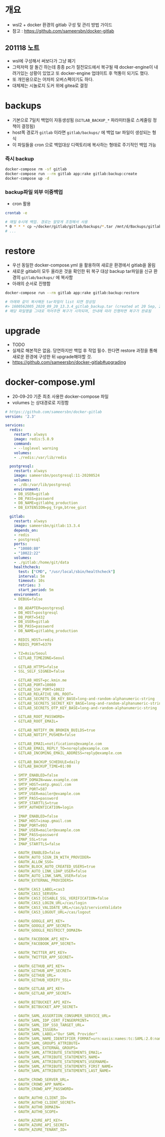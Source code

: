 # 개요

* wsl2 + docker 환경의 gitlab 구성 및 관리 방법 가이드
* 참고 : https://github.com/sameersbn/docker-gitlab



## 201118 노트

* wsl에 구성해서 써보다가 그냥 폐기
* 그럭저럭 잘 돌긴 하는데 종종 pc가 절전모드에서 복구될 때 docker-engine이 내려가있는 상황이 있었고 또 docker-engine 업데이트 후 먹통이 되기도 했다.
* 또 개인용으로는 어차피 오버스펙이기도 하다.
* 대체제는 시놀로지 도커 위에 gitea로 결정



# backups

* 기본으로 7일치 백업이 자동생성됨 (`GITLAB_BACKUP_*` 파라미터들로 스케줄링 정책이 결정됨)
* host쪽 경로가 `gitlab` 이라면 `gitlab/backups/` 에 백업 tar 파일이 생성되는 형식
* 이 파일들을 cron 으로 백업대상 디렉토리에 복사하는 형태로 주기적인 백업 가능



### 즉시 backup

```bash
docker-compose rm -sf gitlab
docker-compose run --rm gitlab app:rake gitlab:backup:create
docker-compose up -d 
```



### backup파일 외부 이중백업

* cron 활용

```bash
crontab -e

# 매일 0시에 백업. 경로는 알맞게 조정해서 사용
* 0 * * * cp ~/docker/gitlab/gitlab/backups/*.tar /mnt/d/Backups/gitlab/
# ...
```



# restore

* 우선 동일한 docker-compose.yml 을 활용하여 새로운 환경에서 gitlab을 올림
* 새로운 gitlab이 모두 올라온 것을 확인한 뒤 복구 대상 backup tar파일을 신규 환경의 `gitlab/backups/` 에 복사함
* 아래의 순서로 진행함

```bash
docker-compose run --rm gitlab app:rake gitlab:backup:restore

# 아래와 같이 복사해둔 tar파일이 list 되면 정상임
#> 1600562005_2020_09_20_13.3.4_gitlab_backup.tar (created at 20 Sep, 2020 - 09:33:25 KST)
# 해당 파일명을 그대로 적어주면 복구가 시작되며, 안내에 따라 진행하면 복구가 완료됨
```



# upgrade

* TODO
* 실제로 해본적은 없음. 당연하지만 백업 후 작업 필수. 한다면 restore 과정을 통해 새로운 환경에 구성한 뒤 upgrade해야할 것.
* https://github.com/sameersbn/docker-gitlab#upgrading



# docker-compose.yml

* 20-09-20 기준 최초 사용한 docker-compose 파일
* volumes 는 상대경로로 지정함

```yaml
# https://github.com/sameersbn/docker-gitlab
version: '2.3'

services:
  redis:
    restart: always
    image: redis:5.0.9
    command:
    - --loglevel warning
    volumes:
    - ./redis:/var/lib/redis

  postgresql:
    restart: always
    image: sameersbn/postgresql:11-20200524
    volumes:
    - ./db:/var/lib/postgresql
    environment:
    - DB_USER=gitlab
    - DB_PASS=password
    - DB_NAME=gitlabhq_production
    - DB_EXTENSION=pg_trgm,btree_gist

  gitlab:
    restart: always
    image: sameersbn/gitlab:13.3.4
    depends_on:
    - redis
    - postgresql
    ports:
    - "10080:80"
    - "10022:22"
    volumes:
    - ./gitlab:/home/git/data
    healthcheck:
      test: ["CMD", "/usr/local/sbin/healthcheck"]
      interval: 5m
      timeout: 10s
      retries: 3
      start_period: 5m
    environment:
    - DEBUG=false

    - DB_ADAPTER=postgresql
    - DB_HOST=postgresql
    - DB_PORT=5432
    - DB_USER=gitlab
    - DB_PASS=password
    - DB_NAME=gitlabhq_production

    - REDIS_HOST=redis
    - REDIS_PORT=6379

    - TZ=Asia/Seoul
    - GITLAB_TIMEZONE=Seoul

    - GITLAB_HTTPS=false
    - SSL_SELF_SIGNED=false

    - GITLAB_HOST=pc.kmin.me
    - GITLAB_PORT=10080
    - GITLAB_SSH_PORT=10022
    - GITLAB_RELATIVE_URL_ROOT=
    - GITLAB_SECRETS_DB_KEY_BASE=long-and-random-alphanumeric-string
    - GITLAB_SECRETS_SECRET_KEY_BASE=long-and-random-alphanumeric-string
    - GITLAB_SECRETS_OTP_KEY_BASE=long-and-random-alphanumeric-string

    - GITLAB_ROOT_PASSWORD=
    - GITLAB_ROOT_EMAIL=

    - GITLAB_NOTIFY_ON_BROKEN_BUILDS=true
    - GITLAB_NOTIFY_PUSHER=false

    - GITLAB_EMAIL=notifications@example.com
    - GITLAB_EMAIL_REPLY_TO=noreply@example.com
    - GITLAB_INCOMING_EMAIL_ADDRESS=reply@example.com

    - GITLAB_BACKUP_SCHEDULE=daily
    - GITLAB_BACKUP_TIME=01:00

    - SMTP_ENABLED=false
    - SMTP_DOMAIN=www.example.com
    - SMTP_HOST=smtp.gmail.com
    - SMTP_PORT=587
    - SMTP_USER=mailer@example.com
    - SMTP_PASS=password
    - SMTP_STARTTLS=true
    - SMTP_AUTHENTICATION=login

    - IMAP_ENABLED=false
    - IMAP_HOST=imap.gmail.com
    - IMAP_PORT=993
    - IMAP_USER=mailer@example.com
    - IMAP_PASS=password
    - IMAP_SSL=true
    - IMAP_STARTTLS=false

    - OAUTH_ENABLED=false
    - OAUTH_AUTO_SIGN_IN_WITH_PROVIDER=
    - OAUTH_ALLOW_SSO=
    - OAUTH_BLOCK_AUTO_CREATED_USERS=true
    - OAUTH_AUTO_LINK_LDAP_USER=false
    - OAUTH_AUTO_LINK_SAML_USER=false
    - OAUTH_EXTERNAL_PROVIDERS=

    - OAUTH_CAS3_LABEL=cas3
    - OAUTH_CAS3_SERVER=
    - OAUTH_CAS3_DISABLE_SSL_VERIFICATION=false
    - OAUTH_CAS3_LOGIN_URL=/cas/login
    - OAUTH_CAS3_VALIDATE_URL=/cas/p3/serviceValidate
    - OAUTH_CAS3_LOGOUT_URL=/cas/logout

    - OAUTH_GOOGLE_API_KEY=
    - OAUTH_GOOGLE_APP_SECRET=
    - OAUTH_GOOGLE_RESTRICT_DOMAIN=

    - OAUTH_FACEBOOK_API_KEY=
    - OAUTH_FACEBOOK_APP_SECRET=

    - OAUTH_TWITTER_API_KEY=
    - OAUTH_TWITTER_APP_SECRET=

    - OAUTH_GITHUB_API_KEY=
    - OAUTH_GITHUB_APP_SECRET=
    - OAUTH_GITHUB_URL=
    - OAUTH_GITHUB_VERIFY_SSL=

    - OAUTH_GITLAB_API_KEY=
    - OAUTH_GITLAB_APP_SECRET=

    - OAUTH_BITBUCKET_API_KEY=
    - OAUTH_BITBUCKET_APP_SECRET=

    - OAUTH_SAML_ASSERTION_CONSUMER_SERVICE_URL=
    - OAUTH_SAML_IDP_CERT_FINGERPRINT=
    - OAUTH_SAML_IDP_SSO_TARGET_URL=
    - OAUTH_SAML_ISSUER=
    - OAUTH_SAML_LABEL="Our SAML Provider"
    - OAUTH_SAML_NAME_IDENTIFIER_FORMAT=urn:oasis:names:tc:SAML:2.0:nameid-format:transient
    - OAUTH_SAML_GROUPS_ATTRIBUTE=
    - OAUTH_SAML_EXTERNAL_GROUPS=
    - OAUTH_SAML_ATTRIBUTE_STATEMENTS_EMAIL=
    - OAUTH_SAML_ATTRIBUTE_STATEMENTS_NAME=
    - OAUTH_SAML_ATTRIBUTE_STATEMENTS_USERNAME=
    - OAUTH_SAML_ATTRIBUTE_STATEMENTS_FIRST_NAME=
    - OAUTH_SAML_ATTRIBUTE_STATEMENTS_LAST_NAME=

    - OAUTH_CROWD_SERVER_URL=
    - OAUTH_CROWD_APP_NAME=
    - OAUTH_CROWD_APP_PASSWORD=

    - OAUTH_AUTH0_CLIENT_ID=
    - OAUTH_AUTH0_CLIENT_SECRET=
    - OAUTH_AUTH0_DOMAIN=
    - OAUTH_AUTH0_SCOPE=

    - OAUTH_AZURE_API_KEY=
    - OAUTH_AZURE_API_SECRET=
    - OAUTH_AZURE_TENANT_ID=
```

